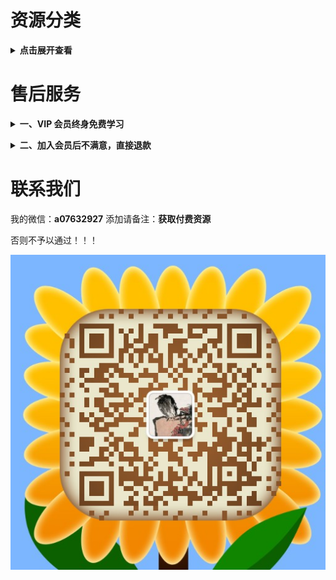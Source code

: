 # 资源分类

<b><details><summary>点击展开查看</summary></b>

## 资源目录

实际内容比目录多
http://note.youdao.com/noteshare?id=7fd10758621338e782c6af98f48a7659

目录可以搜到的资源(搜索方法上面链接有详解)，有偿分享！支持试听试看，非诚勿扰！

## 收费标准（可自行对比TaoBao同类资源价格）

#### 套餐一：单个平台 10 元/永久

单个平台是指比如像'混沌大学'，10 元包含目录里看到的所有'混沌大学'平台课程，付费后邀你加入[单平台学习群](https://github.com/2020sunshine/VIP-Learning/blob/master/img/tc02.png)。

#### 套餐二：全网 vip 会员 60 元/永久

内容包含：目录上看到的所有平台课程，两千多个栏目，100 万价值课程，加后期每天更新，每周上新 6 到 7 个新栏目。平台随便一个栏目就 200 元，现只需 60 元加入[全网 vip 会员共享学习群](https://github.com/2020sunshine/VIP-Learning/blob/master/img/tc03.png)，永久免费更新！后期课程资源每更新增加 3000G 针对后加入会员涨价 10 元 ，入会 70 元、80 元以此类推，前面会员一次加入永久免费更新，早加入早受益，时间就是金钱，效率就是生命，不要等到价格上涨了说之前咨询价，一律按阶段价。

</details>

<!-- <b><details><summary>二、电影 & 美剧（3T）</summary></b>

## 收费标准：10 元/永久 （全网vip会员免费）

电影如图：
![电影](./img/电影.jpg)

美剧如图：
![美剧](./img/美剧.png)

</details> -->

# 售后服务

<b><details><summary>一、VIP 会员终身免费学习</summary></b>

海量课程，买到就是赚到。内容丰富，适用于各行各业相关人群。一生中总会遇到你需要学习需要新知识的时候，愿为每一位需要学习的您服务。

</details>

<b><details><summary>二、加入会员后不满意，直接退款</summary></b>

加入会员后碰到诸如觉得买贵了、心情不好不想要了、看不懂下载说明、当地限制了网盘登录等等问题，1小时内都可以直接找我退款，敬请各位朋友放心。

</details>

# 联系我们

我的微信：**a07632927**
添加请备注：**获取付费资源**

否则不予以通过！！！

![二维码](./img/wx_qrcode.jpg)
